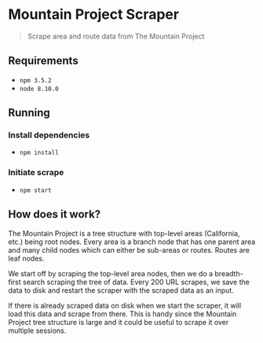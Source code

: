 # Mountain Project Scraper

> Scrape area and route data from The Mountain Project

## Requirements

- `npm 3.5.2`
- `node 8.10.0` 

## Running

### Install dependencies

- `npm install`

### Initiate scrape

- `npm start`

## How does it work?

The Mountain Project is a tree structure with top-level areas (California, etc.)
being root nodes. Every area is a branch node that has one parent area and
many child nodes which can either be sub-areas or routes. Routes are leaf nodes.

We start off by scraping the top-level area nodes, then we do a breadth-first
search scraping the tree of data. Every 200 URL scrapes, we save the data to
disk and restart the scraper with the scraped data as an input.

If there is already scraped data on disk when we start the scraper, it will load
this data and scrape from there. This is handy since the Mountain Project tree
structure is large and it could be useful to scrape it over multiple sessions.